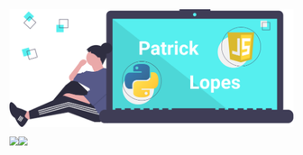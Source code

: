 <img src="patrick_lopes.png" />

<p>
  <img align="left" src="https://github-readme-stats.vercel.app/api?username=patlopes&theme=default&show_icons=true" />
  <img align="rigth" src="https://github-readme-stats.vercel.app/api/top-langs/?username=patlopes&layout=compact" />
</p>
